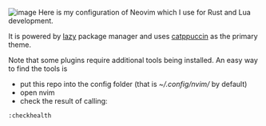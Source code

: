 ![image](https://github.com/Novartole/neovim-config/assets/33791946/3e30fa94-0be4-43aa-910d-e6c093943824)
Here is my configuration of Neovim which I use for Rust and Lua development.

It is powered by [lazy](https://github.com/folke/lazy.nvim) package manager and uses [catppuccin](https://github.com/catppuccin/nvim) as the primary theme.

Note that some plugins require additional tools being installed. An easy way to find the tools is 
- put this repo into the config folder (that is _~/.config/nvim/_ by default)
- open nvim
- check the result of calling:
```vi
:checkhealth
```
